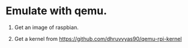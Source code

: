 # Emulate with qemu.

1. Get an image of raspbian.

2. Get a kernel from https://github.com/dhruvvyas90/qemu-rpi-kernel
